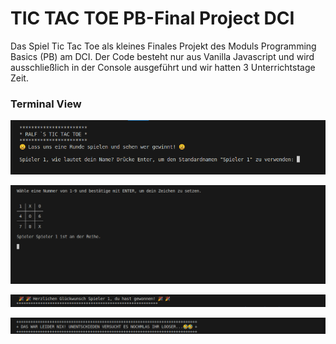 # TIC TAC TOE PB-Final Project DCI
Das Spiel Tic Tac Toe als kleines Finales Projekt des Moduls Programming Basics (PB) am DCI. Der Code besteht nur aus Vanilla Javascript und wird ausschließlich in der Console ausgeführt und wir hatten 3 Unterrichtstage Zeit.

### Terminal View
![assets/tic1_.png](https://github.com/RalfSmith69/Tic-Tac-Toe_PB-FinalProject/blob/main/Tic1.png) 

![assets/tac2_.png](https://github.com/RalfSmith69/Tic-Tac-Toe_PB-FinalProject/blob/main/Tac2.png) 

![assets/toe3_.png](https://github.com/RalfSmith69/Tic-Tac-Toe_PB-FinalProject/blob/main/Toe3.png) 

![assets/tictactoe4_.png](https://github.com/RalfSmith69/Tic-Tac-Toe_PB-FinalProject/blob/main/TICTACTOE4.png) 
